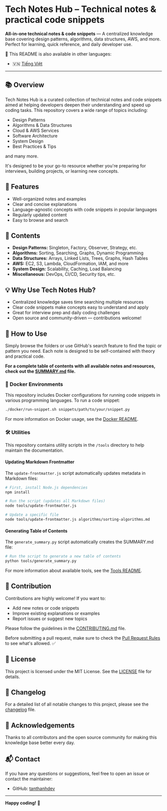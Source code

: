 # Tech Notes Hub – Technical notes & practical code snippets

**All-in-one technical notes & code snippets** — A centralized knowledge base covering design patterns, algorithms, data structures, AWS, and more. Perfect for learning, quick reference, and daily developer use.

📄 This README is also available in other languages:

- 🇻🇳 [Tiếng Việt](README_vi.md)

---

## 📚 Overview

Tech Notes Hub is a curated collection of technical notes and code snippets aimed at helping developers deepen their understanding and speed up coding tasks. This repository covers a wide range of topics including:

* Design Patterns
* Algorithms & Data Structures
* Cloud & AWS Services
* Software Architecture
* System Design
* Best Practices & Tips

and many more.

It's designed to be your go-to resource whether you're preparing for interviews, building projects, or learning new concepts.

## 🚀 Features

* Well-organized notes and examples
* Clear and concise explanations
* Language-agnostic concepts with code snippets in popular languages
* Regularly updated content
* Easy to browse and search

## 📂 Contents

* **Design Patterns:** Singleton, Factory, Observer, Strategy, etc.
* **Algorithms:** Sorting, Searching, Graphs, Dynamic Programming
* **Data Structures:** Arrays, Linked Lists, Trees, Graphs, Hash Tables
* **AWS:** EC2, S3, Lambda, CloudFormation, IAM, and more
* **System Design:** Scalability, Caching, Load Balancing
* **Miscellaneous:** DevOps, CI/CD, Security tips, etc.

## 💡 Why Use Tech Notes Hub?

* Centralized knowledge saves time searching multiple resources
* Clear code snippets make concepts easy to understand and apply
* Great for interview prep and daily coding challenges
* Open source and community-driven — contributions welcome!

## 📖 How to Use

Simply browse the folders or use GitHub's search feature to find the topic or pattern you need. Each note is designed to be self-contained with theory and practical code.

**For a complete table of contents with all available notes and resources, check out the [SUMMARY.md](SUMMARY.md) file.**

### 🐳 Docker Environments

This repository includes Docker configurations for running code snippets in various programming languages. To run a code snippet:

```bash
./docker/run-snippet.sh snippets/path/to/your/snippet.py
```

For more information on Docker usage, see the [Docker README](docker/README.md).

### 🛠️ Utilities

This repository contains utility scripts in the `/tools` directory to help maintain the documentation.

#### Updating Markdown Frontmatter

The `update-frontmatter.js` script automatically updates metadata in Markdown files:

```bash
# First, install Node.js dependencies
npm install

# Run the script (updates all Markdown files)
node tools/update-frontmatter.js

# Update a specific file
node tools/update-frontmatter.js algorithms/sorting-algorithms.md
```

#### Generating Table of Contents

The `generate_summary.py` script automatically creates the SUMMARY.md file:

```bash
# Run the script to generate a new table of contents
python tools/generate_summary.py
```

For more information about available tools, see the [Tools README](tools/README.md).

## 🤝 Contribution

Contributions are highly welcome! If you want to:

* Add new notes or code snippets
* Improve existing explanations or examples
* Report issues or suggest new topics

Please follow the guidelines in the [CONTRIBUTING.md](CONTRIBUTING.md) file.

Before submitting a pull request, make sure to check the [Pull Request Rules](PULL_REQUEST_RULES.md) to see what's allowed. ✅

## 📜 License

This project is licensed under the MIT License. See the [LICENSE](LICENSE.txt) file for details.

## 📝 Changelog

For a detailed list of all notable changes to this project, please see the [changelog](changelog.md) file.

## 🙌 Acknowledgements

Thanks to all contributors and the open source community for making this knowledge base better every day.

## 📬 Contact

If you have any questions or suggestions, feel free to open an issue or contact the maintainer:

* GitHub: [tanthanhdev](https://github.com/tanthanhdev)

---

**Happy coding!** 🚀
